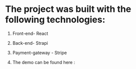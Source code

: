 # The project was built with the following technologies:

1. Front-end- React
2. Back-end- Strapi
3. Payment-gateway - Stripe

4. The demo can be found here :

